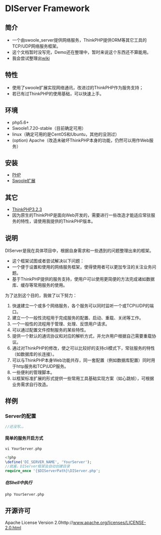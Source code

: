 DIServer Framework
=======================

## 简介

+ 一个由swoole_server提供网络服务，ThinkPHP提供ORM等其它工具的TCP/UDP网络服务框架。
+ 这个文档暂时没写完，Demo还在整理中，暂时来说这个东西还不算能用。
+ 我会尝试整理出[wiki](https://github.com/szyhf/DIServer-Framework/wiki)

## 特性

- 使用了swoole扩展实现网络通讯，改进过的ThinkPHP作为服务支持；
- 若已有过ThinkPHP的使用基础，可以快速上手。

## 环境

- php5.6+ 
- Swoole1.7.20-stable（目前确定可用）
- linux（确定可用的是CentOS和Ubuntu，其他的没测过）
- (option) Apache（改造未破坏ThinkPHP本身的功能，仍然可以用作Web服务）

## 安装

- [PHP](https://github.com/php/php-src)
- [Swoole扩展](https://github.com/swoole/swoole-src)

## 其它

- [ThinkPHP3.2.3](https://github.com/liu21st/thinkphp)
- 因为原生的ThinkPHP是面向Web开发的，需要进行一些改造才能适应常驻服务的特性，请使用我提供的ThinkPHP版本。

## 说明

DIServer是我在具体项目中，根据自身需求和一些遇到的问题整理出来的框架。

- 这个框架试图或者尝试解决以下问题：
- 一个便于设置和使用的网络服务框架，使得使用者可以更加专注的关注业务问题。
- 基于ThinkPHP提供的服务支持，使用户可以使用更简便的方法完成诸如数据库、缓存等常用服务的使用。

为了达到这个目的，我做了以下努力：

1. 快速建立一个或多个网络服务，各个服务可以同时监听一个或TCP\UDP的端口。
1. 建立一个一般性流程用于完成服务的配置、启动、重载、关闭等工作。
1. 一个一般性的流程用于管理、处理、反馈用户请求。
1. 可以通过配置文件控制服务的某些特性。
1. 提供一个默认的通讯协议和对应的解析方式，并允许用户根据自己需要重载协议。
1. 通过对ThinkPHP的修改，使之可以比较好的支持cli模式下，常驻服务的特性（如数据库的长连接）。
1. 可以与ThinkPHP本身Web功能共存，同一套配置（例如数据库配置）同时用于http服务和TCP\UDP服务。
1. 一些便利的管理脚本。
1. 以框架标准扩展的形式提供一些常用工具基础实现方案（如心跳帧），可根据业务需求自行改造。

## 样例

### Server的配置

```php
//还没写。。

```
#### 简单的服务开启方式
```php
vi YourServer.php

<?php
\define('DI_SERVER_NAME', 'YourServer');
//就酱，DIServer框架会自动创建目录
require_once '{$DIServerPath}\DIServer.php';
```
##### 在Shell中执行
```shell
php YourServer.php
```

## 开源许可
Apache License Version 2.0http://www.apache.org/licenses/LICENSE-2.0.html
